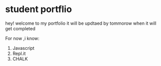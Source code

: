 # student portflio

hey! welcome  to my portfolio it will be updtaed by tommorow when it will get completed 

For now ,i know:
1. Javascript
2. Repl.it
3. CHALK
 